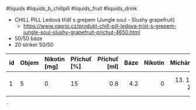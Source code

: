 
#liquids #liquids_b_chillpill #liquids_fruit #liquids_drink 

- CHILL PILL Ledová tříšť s grepem (Jungle soul - Slushy grapefruit)
	- https://www.vaprio.cz/produkt-chill-pill-ledova-trist-s-grepem-jungle-soul-slushy-grapefruit-prichut-4650.html
- 50/50 báze
- 20 striker 50/50

| id | Objem | Nikotin [mg] |Příchuť [%] | Příchuť [ml] | Báze | Nikotin | Mícháno | Pozn. |
| :-- | :-- | :-- | :-- | --: | --: | --: | --: | :--|
| 1 | 5 | 0 | 15 | 0.8 | 4.2 | 0 | 13. 12. 23 | podle doporuč. dávkování |
¨